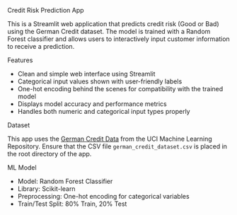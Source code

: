 Credit Risk Prediction App

This is a Streamlit web application that predicts credit risk (Good or Bad) using the German Credit dataset. The model is trained with a Random Forest classifier and allows users to interactively input customer information to receive a prediction.

Features

- Clean and simple web interface using Streamlit
- Categorical input values shown with user-friendly labels
- One-hot encoding behind the scenes for compatibility with the trained model
- Displays model accuracy and performance metrics
- Handles both numeric and categorical input types properly

Dataset

This app uses the [German Credit Data](https://archive.ics.uci.edu/ml/datasets/statlog+(german+credit+data)) from the UCI Machine Learning Repository. Ensure that the CSV file `german_credit_dataset.csv` is placed in the root directory of the app.

 ML Model

- Model: Random Forest Classifier
- Library: Scikit-learn
- Preprocessing: One-hot encoding for categorical variables
- Train/Test Split: 80% Train, 20% Test
